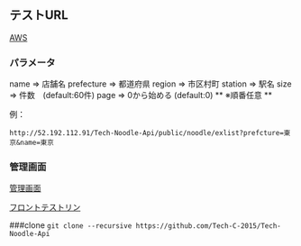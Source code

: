 ## テストURL
[AWS](http://52.192.112.91/Tech-Noodle-Api/public/noodle/list)

### パラメータ
name => 店舗名
prefecture => 都道府県
region => 市区村町
station => 駅名
size		=> 件数　(default:60件)
page		=> 0から始める (default:0)
** ※順番任意 **

例：
```
http://52.192.112.91/Tech-Noodle-Api/public/noodle/exlist?prefcture=東京&name=東京
```

### 管理画面
[管理画面](http://52.192.112.91/Tech-Noodle-Api/public/noodle/login)

[フロントテストリン](http://52.192.112.91/Tech-Noodle-Api/public/noodle/test)

###clone
`git clone --recursive https://github.com/Tech-C-2015/Tech-Noodle-Api`
